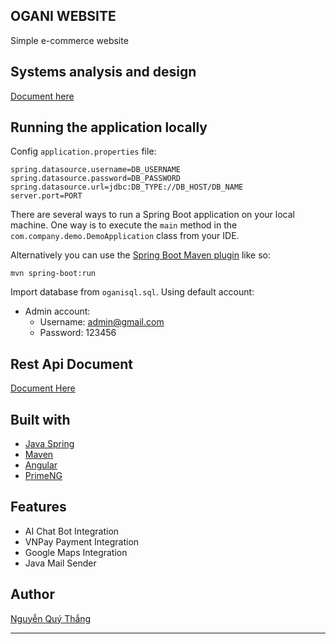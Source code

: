## OGANI WEBSITE
Simple e-commerce website

## Systems analysis and design
[Document here](https://docs.google.com/document/d/15LlPJ1ml2mhi5k_id07NnRnk0Hnt7AReZGlLLF4fsJo/edit?usp=sharing)


## Running the application locally

Config ```application.properties``` file:
```
spring.datasource.username=DB_USERNAME
spring.datasource.password=DB_PASSWORD
spring.datasource.url=jdbc:DB_TYPE://DB_HOST/DB_NAME
server.port=PORT
```

There are several ways to run a Spring Boot application on your local machine. One way is to execute the `main` method in the `com.company.demo.DemoApplication` class from your IDE.

Alternatively you can use the [Spring Boot Maven plugin](https://docs.spring.io/spring-boot/docs/current/reference/html/build-tool-plugins-maven-plugin.html) like so:

```shell
mvn spring-boot:run
```


Import database from ```oganisql.sql```. Using default account:

- Admin account:
    - Username: admin@gmail.com
    - Password: 123456   
## Rest Api Document
[Document Here](http://localhost:8080/swagger-ui/index.html#)

## Built with
- [Java Spring](https://spring.io/)
- [Maven](https://mvnrepository.com/)
- [Angular](https://angular.io/)
- [PrimeNG](https://primeng.org/)
## Features
- AI Chat Bot Integration
- VNPay Payment Integration
- Google Maps Integration
- Java Mail Sender
## Author
[Nguyễn Quý Thắng](https://github.com/thangnq-1210)


------------

